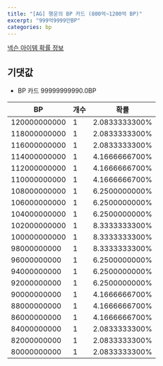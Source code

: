 ```yaml
---
title: "[AG] 행운의 BP 카드 (800억~1200억 BP)"
excerpt: "999억9999만BP"
categories: bp
---
```

[넥슨 아이템 확률 정보](http://iteminfo.nexon.com/probability/fo4?sn=7291)

## 기댓값
  - BP 카드 99999999990.0BP

|BP|개수|확률|
|---|---|---|
|120000000000|1|2.0833333300%|
|118000000000|1|2.0833333300%|
|116000000000|1|2.0833333300%|
|114000000000|1|4.1666666700%|
|112000000000|1|4.1666666700%|
|110000000000|1|4.1666666700%|
|108000000000|1|6.2500000000%|
|106000000000|1|6.2500000000%|
|104000000000|1|6.2500000000%|
|102000000000|1|8.3333333300%|
|100000000000|1|8.3333333300%|
|98000000000|1|8.3333333300%|
|96000000000|1|6.2500000000%|
|94000000000|1|6.2500000000%|
|92000000000|1|6.2500000000%|
|90000000000|1|4.1666666700%|
|88000000000|1|4.1666666700%|
|86000000000|1|4.1666666700%|
|84000000000|1|2.0833333300%|
|82000000000|1|2.0833333300%|
|80000000000|1|2.0833333300%|
